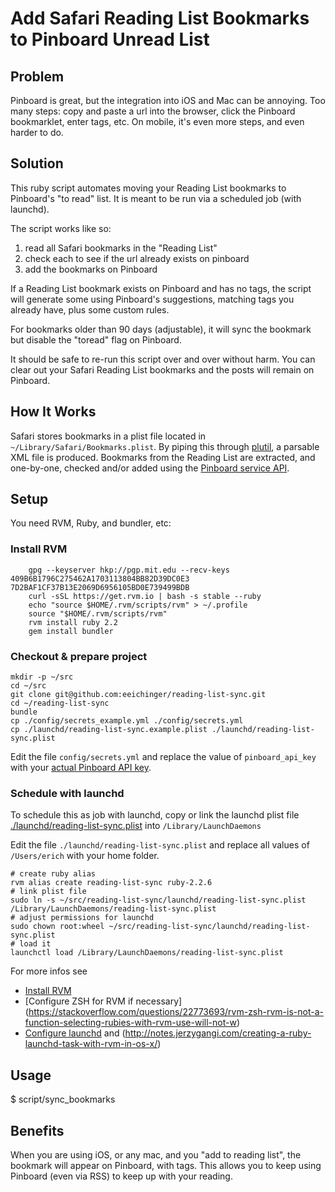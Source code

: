 # Add Safari Reading List Bookmarks to Pinboard Unread List

## Problem

Pinboard is great, but the integration into iOS and Mac can be annoying. Too many steps: copy and paste a url into the browser, click the Pinboard bookmarklet, enter tags, etc. On mobile, it's even more steps, and even harder to do.

## Solution

This ruby script automates moving your Reading List bookmarks to Pinboard's "to read" list. It is meant to be run via a scheduled job (with launchd). 

The script works like so:

1. read all Safari bookmarks in the "Reading List"
2. check each to see if the url already exists on pinboard
3. add the bookmarks on Pinboard

If a Reading List bookmark exists on Pinboard and has no tags, the script will generate some using Pinboard's suggestions, matching tags you already have, plus some custom rules. 

For bookmarks older than 90 days (adjustable), it will sync the bookmark but disable the "toread" flag on Pinboard.

It should be safe to re-run this script over and over without harm. You can clear out your Safari Reading List bookmarks and the posts will remain on Pinboard.

## How It Works

Safari stores bookmarks in a plist file located in `~/Library/Safari/Bookmarks.plist`. By piping this through [plutil](https://developer.apple.com/library/mac/documentation/Darwin/Reference/ManPages/man1/plutil.1.html), a parsable XML file is produced. Bookmarks from the Reading List are extracted, and one-by-one, checked and/or added using the [Pinboard service API](https://pinboard.in/api/).

## Setup

You need RVM, Ruby, and bundler, etc:

### Install RVM

```
    gpg --keyserver hkp://pgp.mit.edu --recv-keys 409B6B1796C275462A1703113804BB82D39DC0E3 7D2BAF1CF37B13E2069D6956105BD0E739499BDB
    curl -sSL https://get.rvm.io | bash -s stable --ruby
    echo "source $HOME/.rvm/scripts/rvm" > ~/.profile
    source "$HOME/.rvm/scripts/rvm"
    rvm install ruby 2.2
    gem install bundler
```

### Checkout & prepare project

```
mkdir -p ~/src
cd ~/src
git clone git@github.com:eeichinger/reading-list-sync.git
cd ~/reading-list-sync
bundle
cp ./config/secrets_example.yml ./config/secrets.yml
cp ./launchd/reading-list-sync.example.plist ./launchd/reading-list-sync.plist
```

Edit the file `config/secrets.yml` and replace the value of `pinboard_api_key` with your [actual Pinboard API key](https://pinboard.in/settings/password).


### Schedule with launchd

To schedule this as job with launchd, copy or link the launchd plist file [./launchd/reading-list-sync.plist](./launchd/reading-list-sync.plist) into `/Library/LaunchDaemons`

Edit the file `./launchd/reading-list-sync.plist` and replace all values of `/Users/erich` with your home folder.

```
# create ruby alias
rvm alias create reading-list-sync ruby-2.2.6
# link plist file
sudo ln -s ~/src/reading-list-sync/launchd/reading-list-sync.plist /Library/LaunchDaemons/reading-list-sync.plist
# adjust permissions for launchd
sudo chown root:wheel ~/src/reading-list-sync/launchd/reading-list-sync.plist
# load it
launchctl load /Library/LaunchDaemons/reading-list-sync.plist
```

For more infos see

- [Install RVM](https://rvm.io/rvm/install)
- [Configure ZSH for RVM if necessary] (https://stackoverflow.com/questions/22773693/rvm-zsh-rvm-is-not-a-function-selecting-rubies-with-rvm-use-will-not-w)
- [Configure launchd](http://www.splinter.com.au/using-launchd-to-run-a-script-every-5-mins-on/) and (http://notes.jerzygangi.com/creating-a-ruby-launchd-task-with-rvm-in-os-x/)


## Usage

$ script/sync_bookmarks

## Benefits

When you are using iOS, or any mac, and you "add to reading list", the bookmark will appear on Pinboard, with tags. This allows you to keep using Pinboard (even via RSS) to keep up with your reading.
